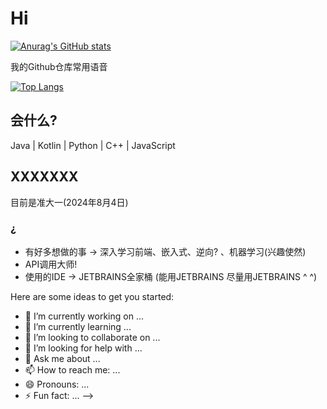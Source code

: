 # Hi    
 [![Anurag's GitHub stats](https://github-readme-stats.vercel.app/api?username=luorenmu)](https://github.com/anuraghazra/github-readme-stats)      




我的Github仓库常用语音         
                                   
 [![Top Langs](https://github-readme-stats.vercel.app/api/top-langs/?username=luorenmu)](https://github.com/anuraghazra/github-readme-stats)    

## 会什么?
Java | Kotlin | Python | C++ | JavaScript     

## XXXXXXX
目前是准大一(2024年8月4日)        


### ¿
- 有好多想做的事 -> 深入学习前端、嵌入式、逆向? 、机器学习(兴趣使然)
- API调用大师!
- 使用的IDE -> JETBRAINS全家桶 (能用JETBRAINS 尽量用JETBRAINS ^ ^)
  


  


Here are some ideas to get you started:

- 🔭 I’m currently working on ...
- 🌱 I’m currently learning ...
- 👯 I’m looking to collaborate on ...
- 🤔 I’m looking for help with ...
- 💬 Ask me about ...
- 📫 How to reach me: ...
- 😄 Pronouns: ...
- ⚡ Fun fact: ...
-->

